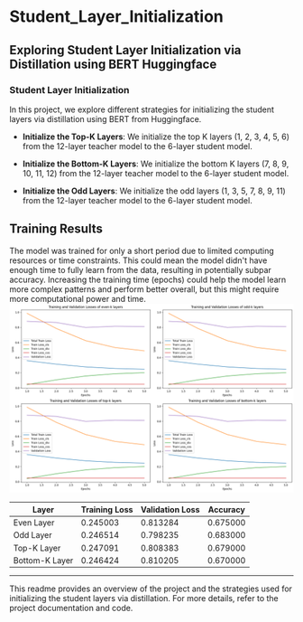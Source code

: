 # Student_Layer_Initialization

## Exploring Student Layer Initialization via Distillation using BERT Huggingface

### Student Layer Initialization

In this project, we explore different strategies for initializing the student layers via distillation using BERT from Huggingface.

- **Initialize the Top-K Layers**: We initialize the top K layers (1, 2, 3, 4, 5, 6) from the 12-layer teacher model to the 6-layer student model.

- **Initialize the Bottom-K Layers**: We initialize the bottom K layers (7, 8, 9, 10, 11, 12) from the 12-layer teacher model to the 6-layer student model.

- **Initialize the Odd Layers**: We initialize the odd layers (1, 3, 5, 7, 8, 9, 11) from the 12-layer teacher model to the 6-layer student model.


## Training Results
The model was trained for only a short period due to limited computing resources or time constraints. This could mean the model didn't have enough time to fully learn from the data, resulting in potentially subpar accuracy. Increasing the training time (epochs) could help the model learn more complex patterns and perform better overall, but this might require more computational power and time.
![graph](./figure/output.png)

| Layer | Training Loss | Validation Loss | Accuracy  |
| --- | --- | --- | --- |
| Even Layer | 0.245003 | 0.813284 | 0.675000 |
| Odd Layer | 0.246514 | 0.798235 | 0.683000 |
| Top-K Layer | 0.247091 | 0.808383 | 0.679000 |
| Bottom-K Layer | 0.246424 | 0.810205 | 0.670000 |


---

This readme provides an overview of the project and the strategies used for initializing the student layers via distillation. For more details, refer to the project documentation and code.

